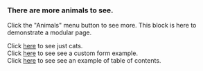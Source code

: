 ### There are more animals to see.

Click the "Animals" menu button to see more.  This block is here to demonstrate a modular page.

Click [here](/cats) to see just cats.<br>
Click [here](/custom-form) to see see a custom form example.<br>
Click [here](/toc) to see see an example of table of contents.